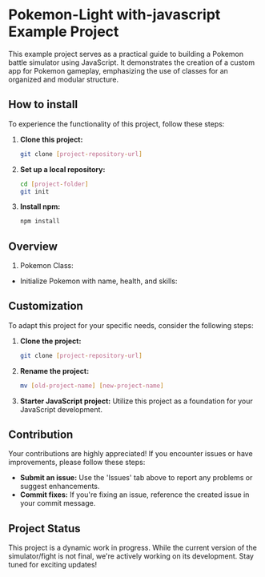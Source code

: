 # Pokemon-Light with-javascript Example Project

This example project serves as a practical guide to building a Pokemon battle simulator using JavaScript. It demonstrates the creation of a custom app for Pokemon gameplay, emphasizing the use of classes for an organized and modular structure.

## How to install

To experience the functionality of this project, follow these steps:

1. **Clone this project:**

   ```bash
   git clone [project-repository-url]
   ```

2. **Set up a local repository:**

   ```bash
   cd [project-folder]
   git init
   ```

3. **Install npm:**
   ```bash
   npm install
   ```

## Overview

1. Pokemon Class:

- Initialize Pokemon with name, health, and skills:

## Customization

To adapt this project for your specific needs, consider the following steps:

1. **Clone the project:**

   ```bash
   git clone [project-repository-url]
   ```

2. **Rename the project:**

   ```bash
   mv [old-project-name] [new-project-name]
   ```

3. **Starter JavaScript project:**
   Utilize this project as a foundation for your JavaScript development.

## Contribution

Your contributions are highly appreciated! If you encounter issues or have improvements, please follow these steps:

- **Submit an issue:** Use the 'Issues' tab above to report any problems or suggest enhancements.
- **Commit fixes:** If you're fixing an issue, reference the created issue in your commit message.

## Project Status

This project is a dynamic work in progress. While the current version of the simulator/fight is not final, we're actively working on its development. Stay tuned for exciting updates!
